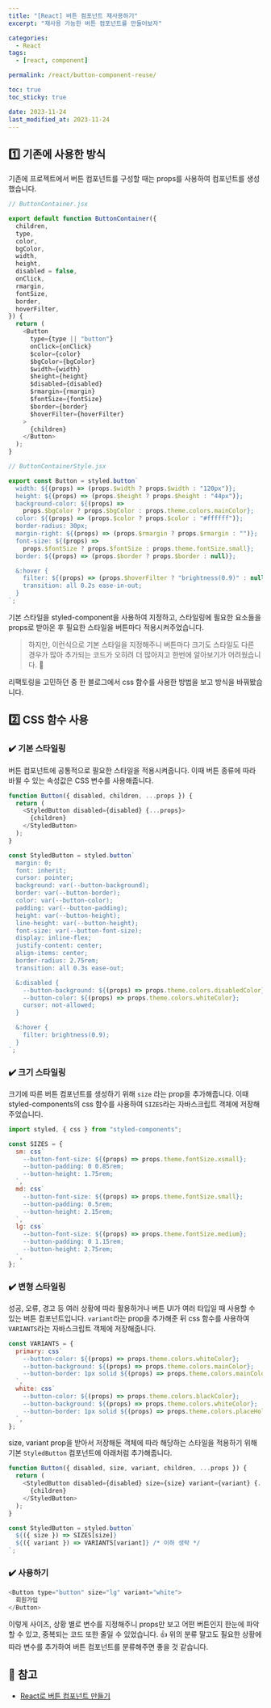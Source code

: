 ```yaml
---
title: "[React] 버튼 컴포넌트 재사용하기"
excerpt: "재사용 가능한 버튼 컴포넌트를 만들어보자"

categories:
  - React
tags:
  - [react, component]

permalink: /react/button-component-reuse/

toc: true
toc_sticky: true

date: 2023-11-24
last_modified_at: 2023-11-24
---
```


## 1️⃣ **기존에 사용한 방식**

기존에 프로젝트에서 버튼 컴포넌트를 구성할 때는 props를 사용하여 컴포넌트를 생성했습니다.

```js
// ButtonContainer.jsx

export default function ButtonContainer({
  children,
  type,
  color,
  bgColor,
  width,
  height,
  disabled = false,
  onClick,
  rmargin,
  fontSize,
  border,
  hoverFilter,
}) {
  return (
    <Button
      type={type || "button"}
      onClick={onClick}
      $color={color}
      $bgColor={bgColor}
      $width={width}
      $height={height}
      $disabled={disabled}
      $rmargin={rmargin}
      $fontSize={fontSize}
      $border={border}
      $hoverFilter={hoverFilter}
    >
      {children}
    </Button>
  );
}
```

```js
// ButtonContainerStyle.jsx

export const Button = styled.button`
  width: ${(props) => (props.$width ? props.$width : "120px")};
  height: ${(props) => (props.$height ? props.$height : "44px")};
  background-color: ${(props) =>
    props.$bgColor ? props.$bgColor : props.theme.colors.mainColor};
  color: ${(props) => (props.$color ? props.$color : "#ffffff")};
  border-radius: 30px;
  margin-right: ${(props) => (props.$rmargin ? props.$rmargin : "")};
  font-size: ${(props) =>
    props.$fontSize ? props.$fontSize : props.theme.fontSize.small};
  border: ${(props) => (props.$border ? props.$border : null)};

  &:hover {
    filter: ${(props) => (props.$hoverFilter ? "brightness(0.9)" : null)};
    transition: all 0.2s ease-in-out;
  }
`;
```

기본 스타일을 styled-component을 사용하여 지정하고, 스타일링에 필요한 요소들을 props로 받아온 후 필요한 스타일을 버튼마다 적용시켜주었습니다.

> 하지만, 이런식으로 기본 스타일을 지정해주니 버튼마다 크기도 스타일도 다른 경우가 많아 추가되는 코드가 오히려 더 많아지고 한번에 알아보기가 어려웠습니다. 🤧

리팩토링을 고민하던 중 한 블로그에서 css 함수를 사용한 방법을 보고 방식을 바꿔봤습니다.

## 2️⃣ **CSS 함수 사용**

### ✔️ 기본 스타일링

버튼 컴포넌트에 공통적으로 필요한 스타일을 적용시켜줍니다. 이때 버튼 종류에 따라 바뀔 수 있는 속성값은 CSS 변수를 사용해줍니다.

```js
function Button({ disabled, children, ...props }) {
  return (
    <StyledButton disabled={disabled} {...props}>
      {children}
    </StyledButton>
  );
}

const StyledButton = styled.button`
  margin: 0;
  font: inherit;
  cursor: pointer;
  background: var(--button-background);
  border: var(--button-border);
  color: var(--button-color);
  padding: var(--button-padding);
  height: var(--button-height);
  line-height: var(--button-height);
  font-size: var(--button-font-size);
  display: inline-flex;
  justify-content: center;
  align-items: center;
  border-radius: 2.75rem;
  transition: all 0.3s ease-out;

  &:disabled {
    --button-background: ${(props) => props.theme.colors.disabledColor};
    --button-color: ${(props) => props.theme.colors.whiteColor};
    cursor: not-allowed;
  }

  &:hover {
    filter: brightness(0.9);
  }
`;
```

### ✔️ 크기 스타일링

크기에 따른 버튼 컴포넌트를 생성하기 위해 `size` 라는 prop을 추가해줍니다. 이때 styled-components의 css 함수를 사용하여 `SIZES`라는 자바스크립트 객체에 저장해주었습니다.

```js
import styled, { css } from "styled-components";

const SIZES = {
  sm: css`
    --button-font-size: ${(props) => props.theme.fontSize.xsmall};
    --button-padding: 0 0.85rem;
    --button-height: 1.75rem;
  `,
  md: css`
    --button-font-size: ${(props) => props.theme.fontSize.small};
    --button-padding: 0.5rem;
    --button-height: 2.15rem;
  `,
  lg: css`
    --button-font-size: ${(props) => props.theme.fontSize.medium};
    --button-padding: 0 1.15rem;
    --button-height: 2.75rem;
  `,
};
```

### ✔️ 변형 스타일링

성공, 오류, 경고 등 여러 상황에 따라 활용하거나 버튼 UI가 여러 타입일 때 사용할 수 있는 버튼 컴포넌트입니다. `variant`라는 prop을 추가해준 뒤 css 함수를 사용하여 `VARIANTS`라는 자바스크립트 객체에 저장해줍니다.

```js
const VARIANTS = {
  primary: css`
    --button-color: ${(props) => props.theme.colors.whiteColor};
    --button-background: ${(props) => props.theme.colors.mainColor};
    --button-border: 1px solid ${(props) => props.theme.colors.mainColor};
  `,
  white: css`
    --button-color: ${(props) => props.theme.colors.blackColor};
    --button-background: ${(props) => props.theme.colors.whiteColor};
    --button-border: 1px solid ${(props) => props.theme.colors.placeHolderColor};
  `,
};
```

size, variant prop을 받아서 저장해둔 객체에 따라 해당하는 스타일을 적용하기 위해 기본 `StyledButton` 컴포넌트에 아래처럼 추가해줍니다.

```js
function Button({ disabled, size, variant, children, ...props }) {
  return (
    <StyledButton disabled={disabled} size={size} variant={variant} {...props}>
      {children}
    </StyledButton>
  );
}

const StyledButton = styled.button`
  ${({ size }) => SIZES[size]}
  ${({ variant }) => VARIANTS[variant]} /* 이하 생략 */
`;
```

### ✔️ 사용하기

```js
<Button type="button" size="lg" variant="white">
  회원가입
</Button>
```

이렇게 사이즈, 상황 별로 변수를 지정해주니 props만 보고 어떤 버튼인지 한눈에 파악할 수 있고, 중복되는 코드 또한 줄일 수 있었습니다. 👍
위의 분류 말고도 필요한 상황에 따라 변수를 추가하여 버튼 컴포넌트를 분류해주면 좋을 것 같습니다.

## 🔗 참고

- [React로 버튼 컴포넌트 만들기](https://www.daleseo.com/react-button-component/)
